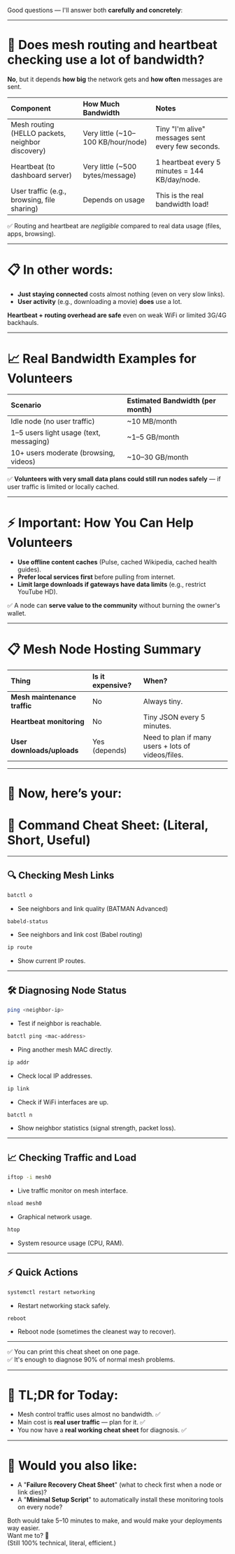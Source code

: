 Good questions — I'll answer both **carefully and concretely**:

---

# 🧠 Does mesh routing and heartbeat checking use a lot of bandwidth?

**No**, but it depends **how big** the network gets and **how often** messages are sent.

| Component | How Much Bandwidth | Notes |
|:---|:---|:---|
| Mesh routing (HELLO packets, neighbor discovery) | Very little (~10–100 KB/hour/node) | Tiny \"I'm alive\" messages sent every few seconds. |
| Heartbeat (to dashboard server) | Very little (~500 bytes/message) | 1 heartbeat every 5 minutes = 144 KB/day/node. |
| User traffic (e.g., browsing, file sharing) | Depends on usage | This is the real bandwidth load! |

✅ Routing and heartbeat are *negligible* compared to real data usage (files, apps, browsing).

---

# 📋 In other words:

- **Just staying connected** costs almost nothing (even on very slow links).
- **User activity** (e.g., downloading a movie) **does** use a lot.

**Heartbeat + routing overhead are safe** even on weak WiFi or limited 3G/4G backhauls.

---

# 📈 Real Bandwidth Examples for Volunteers

| Scenario | Estimated Bandwidth (per month) |
|:---|:---|
| Idle node (no user traffic) | ~10 MB/month |
| 1–5 users light usage (text, messaging) | ~1–5 GB/month |
| 10+ users moderate (browsing, videos) | ~10–30 GB/month |

✅ **Volunteers with very small data plans could still run nodes safely** — if user traffic is limited or locally cached.

---

# ⚡ Important: How You Can Help Volunteers

- **Use offline content caches** (Pulse, cached Wikipedia, cached health guides).
- **Prefer local services first** before pulling from internet.
- **Limit large downloads if gateways have data limits** (e.g., restrict YouTube HD).

✅ A node can **serve value to the community** without burning the owner's wallet.

---

# 📋 Mesh Node Hosting Summary

| Thing | Is it expensive? | When? |
|:---|:---|:---|
| **Mesh maintenance traffic** | No | Always tiny. |
| **Heartbeat monitoring** | No | Tiny JSON every 5 minutes. |
| **User downloads/uploads** | Yes (depends) | Need to plan if many users + lots of videos/files. |

---

# 🧠 Now, here’s your:

# 📜 Command Cheat Sheet: (Literal, Short, Useful)

---

## 🔍 Checking Mesh Links
```bash
batctl o
```
- See neighbors and link quality (BATMAN Advanced)

```bash
babeld-status
```
- See neighbors and link cost (Babel routing)

```bash
ip route
```
- Show current IP routes.

---

## 🛠 Diagnosing Node Status
```bash
ping <neighbor-ip>
```
- Test if neighbor is reachable.

```bash
batctl ping <mac-address>
```
- Ping another mesh MAC directly.

```bash
ip addr
```
- Check local IP addresses.

```bash
ip link
```
- Check if WiFi interfaces are up.

```bash
batctl n
```
- Show neighbor statistics (signal strength, packet loss).

---

## 📈 Checking Traffic and Load
```bash
iftop -i mesh0
```
- Live traffic monitor on mesh interface.

```bash
nload mesh0
```
- Graphical network usage.

```bash
htop
```
- System resource usage (CPU, RAM).

---

## ⚡ Quick Actions
```bash
systemctl restart networking
```
- Restart networking stack safely.

```bash
reboot
```
- Reboot node (sometimes the cleanest way to recover).

---

✅ You can print this cheat sheet on one page.  
✅ It's enough to diagnose 90% of normal mesh problems.

---

# 🚀 TL;DR for Today:

- Mesh control traffic uses almost no bandwidth. ✅
- Main cost is **real user traffic** — plan for it. ✅
- You now have a **real working cheat sheet** for diagnosis. ✅

---

# 🧠 Would you also like:
- A "**Failure Recovery Cheat Sheet**" (what to check first when a node or link dies)?
- A "**Minimal Setup Script**" to automatically install these monitoring tools on every node?

Both would take 5–10 minutes to make, and would make your deployments way easier.  
Want me to? 🎯  
(Still 100% technical, literal, efficient.)
